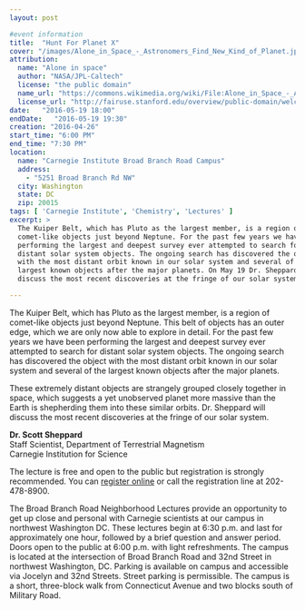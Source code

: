 ```yaml
---
layout: post

#event information
title:  "Hunt For Planet X"
cover: "/images/Alone_in_Space_-_Astronomers_Find_New_Kind_of_Planet.jpg"
attribution:
  name: "Alone in space"
  author: "NASA/JPL-Caltech"
  license: "the public domain"
  name_url: "https://commons.wikimedia.org/wiki/File:Alone_in_Space_-_Astronomers_Find_New_Kind_of_Planet.jpg"
  license_url: "http://fairuse.stanford.edu/overview/public-domain/welcome"
date:   "2016-05-19 18:00"
endDate:   "2016-05-19 19:30"
creation: "2016-04-26"
start_time: "6:00 PM"
end_time: "7:30 PM"
location:
  name: "Carnegie Institute Broad Branch Road Campus"
  address:
    - "5251 Broad Branch Rd NW"
  city: Washington
  state: DC
  zip: 20015
tags: [ 'Carnegie Institute', 'Chemistry', 'Lectures' ]
excerpt: >
  The Kuiper Belt, which has Pluto as the largest member, is a region of
  comet-like objects just beyond Neptune. For the past few years we have been
  performing the largest and deepest survey ever attempted to search for
  distant solar system objects. The ongoing search has discovered the object
  with the most distant orbit known in our solar system and several of the
  largest known objects after the major planets. On May 19 Dr. Sheppard will
  discuss the most recent discoveries at the fringe of our solar system.

---
```


The Kuiper Belt, which has Pluto as the largest member, is a region of
comet-like objects just beyond Neptune. This belt of objects has an outer edge,
which we are only now able to explore in detail. For the past few years we have
been performing the largest and deepest survey ever attempted to search for
distant solar system objects. The ongoing search has discovered the object with
the most distant orbit known in our solar system and several of the largest
known objects after the major planets.

These extremely distant objects are strangely grouped closely together in
space, which suggests a yet unobserved planet more massive than the Earth is
shepherding them into these similar orbits. Dr. Sheppard will discuss the
most recent discoveries at the fringe of our solar system.

**Dr. Scott Sheppard**  
Staff Scientist, Department of Terrestrial Magnetism  
Carnegie Institution for Science  

The lecture is free and open to the public but registration is strongly
recommended. You can
[register online](https://carnegiescience.edu/events/lectures/scott-sheppard-beyond-pluto-hunt-planet-x)
or call the registration line at 202-478-8900.

The Broad Branch Road Neighborhood Lectures provide an opportunity to get up
close and personal with Carnegie scientists at our campus in northwest
Washington DC. These lectures begin at 6:30 p.m. and last for approximately one
hour, followed by a brief question and answer period. Doors open to the public
at 6:00 p.m. with light refreshments. The campus is located at the intersection
of Broad Branch Road and 32nd Street in northwest Washington, DC. Parking is
available on campus and accessible via Jocelyn and 32nd Streets. Street parking
is permissible. The campus is a short, three-block walk from Connecticut Avenue
and two blocks south of Military Road.
